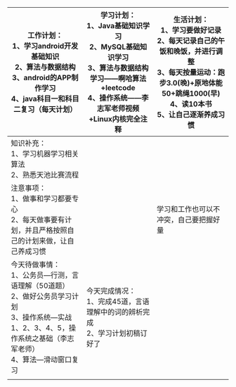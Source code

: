 | 工作计划：<br>1、学习android开发基础知识<br/>2、算法与数据结构<br/>3、android的APP制作学习<br/>4、java科目一和科目二复习（每天计划） | 学习计划：<br/>1、Java基础知识学习<br/>2、MySQL基础知识学习<br/>3、算法与数据结构学习——啊哈算法+leetcode<br/>4、操作系统——李志军老师视频+Linux内核完全注释<br/> | 生活计划：<br/>1、学习要做好记录<br/>2、每天记录自己的午饭和晚饭，并进行调整<br/>3、每天按量运动：跑步3.0(晚)+原地体能50+跳绳1000(早)<br/>4、读10本书<br/>5、让自己逐渐养成习惯 <br/> |
| ------------------------------------------------------------ | ------------------------------------------------------------ | ------------------------------------------------------------ |
| 知识补充：<br/>1、学习机器学习相关算法<br/>2、熟悉天池比赛流程 |                                                              |                                                              |
| 注意事项：<br/>1、做事和学习都要专心<br/>2、每天做事要有计划，并且严格按照自己的计划来做，让自己养成习惯 |                                                              | 学习和工作也可以不冲突，自己要把握好量                       |
| 今天待做事情：<br/>1、公务员—行测，言语理解（50道题）<br>2、做好公务员学习计划<br>3、操作系统—实战1、2、3、4、5，操作系统之基础（李志军老师）<br>4、算法—滑动窗口复习 | 今天完成情况：<br/>1、完成45道，言语理解中的词的辨析完成<br>2、学习计划初稿订好了 |                                                              |
|                                                              |                                                              |                                                              |